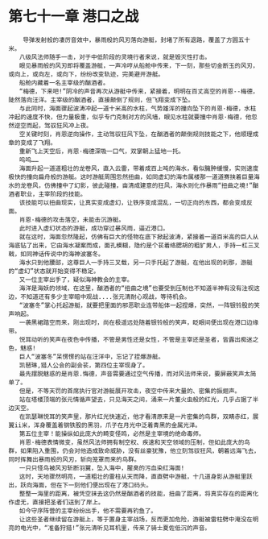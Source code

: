 # 第七十一章 港口之战
        导弹发射般的凄厉音效中，暴雨般的风刃落向游艇，封堵了所有退路，覆盖了方圆五十米。
       八级风法师随手一击，对于中低阶段的灵境行者来说，就是毁灭性打击。
       眼见暴雨般的风刃即将覆盖游艇，一声冷哼从船舱中传来，下一刻，那些切金断玉的风刃，或向上，或向左，或向下，纷纷改变轨迹，完美避开游艇。
       船舱内藏着一名主宰级的酗酒者。
       “梅德，下来吧!”阴冷的声音再次从游艇中传来，紧接着，明明在百丈高空的肖恩--梅德，陡然落向汪洋。主宰级的酗酒者，直接颠倒了规则，但飞翔变成下坠。
       与此同时，海面骤起波涛冲起一道十米高的水柱，气势雄浑的撞向坠下的肖恩·梅德，水柱冲起的速度不快，但力量极重，似乎专门克制对方的风墙，眼见水柱就要撞中肖恩·梅德，他忽然逆空而起，驾驭狂风冲上夜。
       空关键时刻，肖恩逆向操作，主动驾驭狂风下坠，在酗酒者的颠倒规则技能之下，他顺理成章的变成了飞翔。
       重新飞上天空后，肖恩·梅德深吸一口气，双掌朝上猛地一托。
       呜呜……
       海面升起一道道粗壮的龙卷风，直入云雷，带着成百上吨的海水，看似臃肿缓慢，实则速度极快的撞向扁舟般的游艇。这时游艇周围忽然扭曲，如同虚幻的海市属楼那一道道赛挟着巨量海水的龙卷风，仿佛撞中了幻影，彼此碰撞，亩清成建意的狂风，海水则化作暴雨“扭曲之境!”酗酒者职业，主宰阶段的技能。
       该技能可以扭曲现实，让真实变成虚幻，让铁序变成混乱，一切正向的东西，都会变成反面。
       肖恩·梅德的攻击落空，未能击沉游艇。
       此时进入虚幻状态的游艇，成功穿过暴风雨，逼近港口。
       就在这时，海面忽然隆起，仿佛有巨大的怪物在底下掀起波涛，紧接着一道百米高的巨人从海底钻了出来，它由海水凝案而成，面孔模糊，隐约是个苌着络腮胡的粗犷男人，手持一杠三叉戟，如同神话传说中的海神波塞冬。
       海水只到他腰部，这尊巨人一手持三叉载，另一只手托起了游艇，在他出现的刹那，游艇的“虚幻”状态就开始变得不稳定。
       又一位主宰出手了，疑似海神教会的主宰。
       海洋是海妖的领域，在这里，酗酒者的“扭曲之境”也要受到压制也不知道半神有没有注视这边，不知道还有多少主宰暗中观战....张元清耐心观战，等待机会。
       “波塞冬”掌心托起游艇，就要把里面的邪恶职业连带船体一起捏爆，突然，一阵银铃股的笑声响起。
       一袭黑裙踏空而来，刚出现时，尚在极遥远处随着银铃般的笑声，眨眼间便出现在港口边缘带。
       悦耳动听的笑声在夜色中传播，不管是男性还是女性，不管是主宰还是圣者，皆露出痴迷之色，魅惑!
       巨人“波塞冬”呆愣愣的站在汪洋中，忘记了捏爆游艇。
       凯琶琳,猎人公会的副会苌，第四位主宰现身了。
       最先摆脱魅惑的是肖恩.悔德，声音需要通过空气传播，而对风法师来说，要屏蔽笑声太简单了。
       但是，不等天罚的首席执行官对游艇展开攻击，夜空中传来大量的、密集的振翅声。
       站在塔楼顶端的张元情循声望去，只见海天之间，涌来一片董火虫般的红光，几乎占据了半边天空。
       在凯瑟琳悦耳的笑声里，那片红光快速近，他才看清原来是一片密集的鸟群，双睛赤红，展翼ii米，浑身覆盖着钢铁股的黑羽，爪子在月光中泛着青黑的金属光泽。
       第五位主宰！能操纵如此庞大的畸变怪鸣，必然是主宰境的绝命毒师。
       肖恩·梅德表情微变，虽然风法师拥有制空权、疾速和天空领域的压制，但如此庞大的鸟群，如果陷入重围，仍会对他造成致命威胁，没有丝豪犹豫，他立刻驾驭狂风，朝着远海飞去，同时挥舞出暴雨般的风刃，斩向笼罩而来的鸟群。
       一只只怪鸟被风刃斩断羽翼，坠入海中，腥臭的污血染红海面!
       这时，天地骤然明亮，一道粗壮的雷柱从天而降，直直劈中游艇，十几道身影从游艇里跃出，跃向海面，但在下一刻他们便出现在了港口码头。
       整整一海里的距离，被凭空抹去这仍然是酗酒者的技能，扭曲了距离，将真实存在的距离化作虚无，直接把圣者们送到了岸上。
       如今守序阵营的主宰纷纷出手，他不需要再钓鱼了。
       让这些圣者继续留在游艇上，等于置身主宰战场，反而更加危险，游艇被雷柱劈中淹没在明亮的电光中，“准备狩猎!”张元清听见耳机里，传来了骑士夏佐低沉的声音。